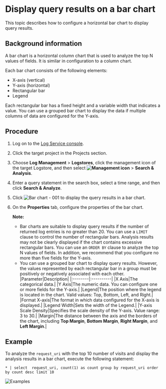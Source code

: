 # Display query results on a bar chart

This topic describes how to configure a horizontal bar chart to display query results.

## Background information

A bar chart is a horizontal column chart that is used to analyze the top N values of fields. It is similar in configuration to a column chart.

Each bar chart consists of the following elements:

-   X-axis \(vertical\)
-   Y-axis \(horizontal\)
-   Rectangular bar
-   Legend

Each rectangular bar has a fixed height and a variable width that indicates a value. You can use a grouped bar chart to display the data if multiple columns of data are configured for the Y-axis.

## Procedure

1.  Log on to the [Log Service console](https://sls.console.aliyun.com).

2.  Click the target project in the Projects section.

3.  Choose **Log Management** \> **Logstores**, click the management icon of the target Logstore, and then select **![Management icon](https://static-aliyun-doc.oss-cn-hangzhou.aliyuncs.com/assets/img/en-US/9484688951/p52166.png)** \> **Search & Analysis**.

4.  Enter a query statement in the search box, select a time range, and then click **Search & Analyze**.

5.  Click ![Bar chart - 001](https://static-aliyun-doc.oss-cn-hangzhou.aliyuncs.com/assets/img/en-US/1976895951/p93116.png) to display the query results in a bar chart.

6.  On the **Properties** tab, configure the properties of the bar chart.

    **Note:**

    -   Bar charts are suitable to display query results if the number of returned log entries is no greater than 20. You can use a `LIMIT` clause to control the number of rectangular bars. Analysis results may not be clearly displayed if the chart contains excessive rectangular bars. You can use an `ORDER BY` clause to analyze the top N values of fields. In addition, we recommend that you configure no more than five fields for the Y-axis.
    -   You can use a grouped bar chart to display query results. However, the values represented by each rectangular bar in a group must be positively or negatively associated with each other.
    |Parameter|Description|
    |:--------|:----------|
    |X Axis|The categorical data.|
    |Y Axis|The numeric data. You can configure one or more fields for the Y-axis.|
    |Legend|The position where the legend is located in the chart. Valid values: Top, Bottom, Left, and Right.|
    |Format X-axis|The format in which data configured for the X-axis is displayed.|
    |Legend Width|Sets the width of the Legend.|
    |Y-axis Scale Density|Specifies the scale density of the Y-axis. Value range: 3 to 30.|
    |Margin|The distance between the axis and the borders of the chart, including **Top Margin**, **Bottom Margin**, **Right Margin**, and **Left Margin**.|


## Example

To analyze the `request_uri` with the top 10 number of visits and display the analysis results in a bar chart, execute the following statement:

```
* | select  request_uri, count(1) as count group by request_uri order by count desc limit 10
```

![Examples](https://static-aliyun-doc.oss-cn-hangzhou.aliyuncs.com/assets/img/en-US/1823359951/p5717.png)

